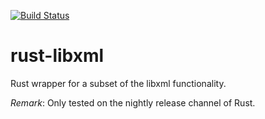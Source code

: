 [![Build Status](https://secure.travis-ci.org/dginev/rust-libxml.png?branch=master)](http://travis-ci.org/dginev/rust-libxml)

# rust-libxml
Rust wrapper for a subset of the libxml functionality.

*Remark*: Only tested on the nightly release channel of Rust.
